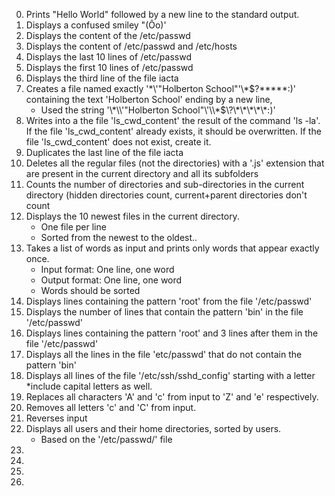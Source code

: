 0. Prints "Hello World" followed by a new line to the standard output.
1. Displays a confused smiley "(Ôo)'
2. Displays the content of the /etc/passwd
3. Displays the content of /etc/passwd and /etc/hosts
4. Displays the last 10 lines of /etc/passwd
5. Displays the first 10 lines of /etc/passwd
6. Displays the third line of the file iacta
7. Creates a file named exactly '\*\\'"Holberton School"\'\\*$\?\*\*\*\*\*:)' containing the text 'Holberton School' ending by a new line,
	* Used the string '\\*\\\\\'\"Holberton School\"\\\'\\\\\*\$\\?\\\*\\\*\\\*\\\*\\\*:\)'
8. Writes into a the file 'ls_cwd_content' the result of the command 'ls -la'. If the file 'ls_cwd_content' already exists, it should be overwritten. If the file 'ls_cwd_content' does not exist, create it.
9. Duplicates the last line of the file iacta
10. Deletes all the regular files (not the directories) with a '.js' extension that are present in the current directory and all its subfolders
11. Counts the number of directories and sub-directories in the current directory (hidden directories count, current+parent directories don't count
12. Displays the 10 newest files in the current directory.
	* One file per line
	* Sorted from the newest to the oldest..
13. Takes a list of words as input and prints only words that appear exactly once.
	* Input format: One line, one word
	* Output format: One line, one word
	* Words should be sorted
14. Displays lines containing the pattern 'root' from the file '/etc/passwd'
15. Displays the number of lines that contain the pattern 'bin' in the file '/etc/passwd'
16. Displays lines containing the pattern 'root' and 3 lines after them in the file '/etc/passwd'
17. Displays all the lines in the file 'etc/passwd' that do not contain the pattern 'bin'
18. Displays all lines of the file '/etc/ssh/sshd_config' starting with a letter
	*include capital letters as well.
19. Replaces all characters 'A' and 'c' from input to 'Z' and 'e' respectively.
20. Removes all letters 'c' and 'C' from input.
21. Reverses input
22. Displays all users and their home directories, sorted by users.
	* Based on the '/etc/passwd/' file
23.
24.
25.
26.
